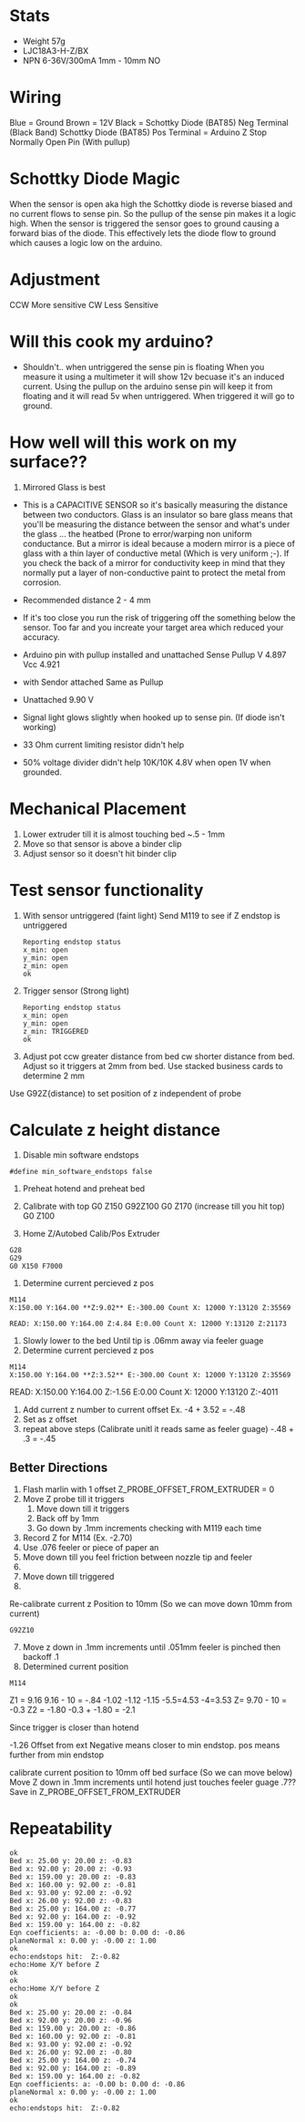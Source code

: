 # Stats
* Weight 57g
* LJC18A3-H-Z/BX
* NPN 6-36V/300mA 1mm - 10mm NO

# Wiring
Blue = Ground
Brown = 12V
Black = Schottky Diode (BAT85) Neg Terminal (Black Band)
Schottky Diode (BAT85) Pos Terminal = Arduino Z Stop Normally Open Pin (With pullup)

# Schottky Diode Magic
When the sensor is open aka high the Schottky diode is reverse biased and no current flows to sense pin.  So the pullup of the sense pin makes it a logic high.  When the sensor is triggered the sensor goes to ground causing a forward bias of the diode.  This effectively lets the diode flow to ground which causes a logic low on the arduino.  

# Adjustment
CCW More sensitive
CW Less Sensitive
# Will this cook my arduino?
* Shouldn't.. when untriggered the sense pin is floating
  When you measure it using a multimeter it will show 12v becuase it's an induced current.  Using the pullup on the arduino sense pin will keep it from floating and it will read 5v when untriggered.  When triggered it will go to ground.

# How well will this work on my surface??
1. Mirrored Glass is best
* This is a CAPACITIVE SENSOR so it's basically measuring the distance between two conductors.  Glass is an insulator so bare glass means that you'll be measuring the distance between the sensor and what's under the glass ... the heatbed (Prone to error/warping non uniform conductance.  But a mirror is ideal because a modern mirror is a piece of glass with a thin layer of conductive metal (Which is very uniform ;-).  If you check the back of a mirror for conductivity keep in mind that they normally put a layer of non-conductive paint to protect the metal from corrosion.
* Recommended distance 2 - 4 mm
* If it's too close you run the risk of triggering off the something below the sensor.  Too far and you increate your target area which reduced your accuracy.

* Arduino pin with pullup installed and unattached
  Sense Pullup V 4.897 Vcc 4.921
* with Sendor attached Same as Pullup

* Unattached 9.90 V


* Signal light glows slightly when hooked up to sense pin. (If diode isn't working)
* 33 Ohm current limiting resistor didn't help
* 50% voltage divider didn't help 
  10K/10K 4.8V when open 1V when grounded.

# Mechanical Placement
1. Lower extruder till it is almost touching bed ~.5 - 1mm
2. Move so that sensor is above a binder clip
3. Adjust sensor so it doesn't hit binder clip

# Test sensor functionality
1. With sensor untriggered (faint light)
    Send M119 to see if Z endstop is untriggered
    ```
    Reporting endstop status
    x_min: open
    y_min: open
    z_min: open
    ok
    ```

2. Trigger sensor (Strong light)
    ```
    Reporting endstop status
    x_min: open
    y_min: open
    z_min: TRIGGERED
    ok
    ```

3. Adjust pot ccw greater distance from bed cw shorter distance from bed.
Adjust so it triggers at 2mm from bed.  Use stacked business cards to determine 2 mm

Use G92Z{distance) to set position of z independent of probe

# Calculate z height distance
1. Disable min software endstops
```
#define min_software_endstops false
```
1. Preheat hotend and preheat bed
1. Calibrate with top 
G0 Z150
G92Z100
G0 Z170 (increase till you hit top)
G0 Z100

1. Home Z/Autobed Calib/Pos Extruder
```
G28
G29
G0 X150 F7000
```

1. Determine current percieved z pos
```
M114
X:150.00 Y:164.00 **Z:9.02** E:-300.00 Count X: 12000 Y:13120 Z:35569

READ: X:150.00 Y:164.00 Z:4.84 E:0.00 Count X: 12000 Y:13120 Z:21173
```

1. Slowly lower to the bed Until tip is .06mm away via feeler guage
1. Determine current percieved z pos
```
M114
X:150.00 Y:164.00 **Z:3.52** E:-300.00 Count X: 12000 Y:13120 Z:35569
```
READ: X:150.00 Y:164.00 Z:-1.56 E:0.00 Count X: 12000 Y:13120 Z:-4011

1. Add current z number to current offset
Ex. -4 + 3.52 = -.48
1. Set as z offset
1. repeat above steps (Calibrate unitl it reads same as feeler guage)
-.48 + .3 = -.45

## Better Directions
1. Flash marlin with 1 offset
        Z_PROBE_OFFSET_FROM_EXTRUDER = 0
2. Move Z probe till it triggers
    1. Move down till it triggers
    2. Back off by 1mm
    3. Go down by .1mm increments checking with M119 each time
 3. Record Z for M114 (Ex. -2.70)
 4. Use .076 feeler or piece of paper an
 5. Move down till you feel friction between nozzle tip and feeler
4. 
5. Move down till triggered
6. 
Re-calibrate current z Position to 10mm (So we can move down 10mm from current)
```
G92Z10
```


7. Move z down in .1mm increments until .051mm feeler is pinched then backoff .1
8. Determined current position
```
M114
```
Z1 = 9.16
9.16 - 10 = -.84 -1.02 -1.12 -1.15 -5.5=4.53 -4=3.53
Z= 9.70 - 10 = -0.3
Z2 = -1.80
-0.3 + -1.80 = -2.1

Since trigger is closer than hotend

-1.26
Offset from ext
Negative means closer to min endstop. pos means further from min endstop

 calibrate current position to 10mm off bed surface (So we can move below)
Move Z down in .1mm increments until hotend just touches feeler guage .7??
Save in Z_PROBE_OFFSET_FROM_EXTRUDER

# Repeatability
```
ok
Bed x: 25.00 y: 20.00 z: -0.83
Bed x: 92.00 y: 20.00 z: -0.93
Bed x: 159.00 y: 20.00 z: -0.83
Bed x: 160.00 y: 92.00 z: -0.81
Bed x: 93.00 y: 92.00 z: -0.92
Bed x: 26.00 y: 92.00 z: -0.83
Bed x: 25.00 y: 164.00 z: -0.77
Bed x: 92.00 y: 164.00 z: -0.92
Bed x: 159.00 y: 164.00 z: -0.82
Eqn coefficients: a: -0.00 b: 0.00 d: -0.86
planeNormal x: 0.00 y: -0.00 z: 1.00
ok
echo:endstops hit:  Z:-0.82
echo:Home X/Y before Z
ok
ok
echo:Home X/Y before Z
ok
ok
Bed x: 25.00 y: 20.00 z: -0.84
Bed x: 92.00 y: 20.00 z: -0.96
Bed x: 159.00 y: 20.00 z: -0.86
Bed x: 160.00 y: 92.00 z: -0.81
Bed x: 93.00 y: 92.00 z: -0.92
Bed x: 26.00 y: 92.00 z: -0.80
Bed x: 25.00 y: 164.00 z: -0.74
Bed x: 92.00 y: 164.00 z: -0.89
Bed x: 159.00 y: 164.00 z: -0.82
Eqn coefficients: a: -0.00 b: 0.00 d: -0.86
planeNormal x: 0.00 y: -0.00 z: 1.00
ok
echo:endstops hit:  Z:-0.82
```
<!--stackedit_data:
eyJoaXN0b3J5IjpbLTQwOTgyNjQ4Miw4MDEzODIzNDksLTYwNj
U4MDc3NSwtMzE4MzcwOTk0LC0xOTM4MDA3Mzk5LC01MDA5NDUy
NzQsNjQ5NTg0NjYyLDE1OTEzNDk4OTIsLTU0NzAzNzcyLC0xOT
c2NTg1OTA2LDE0MTA2Njg0MjVdfQ==
-->